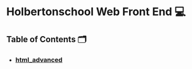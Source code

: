 # **Holbertonschool Web Front End** :computer:

## **Table of Contents** :card_index_dividers:

* ### [html_advanced]()

